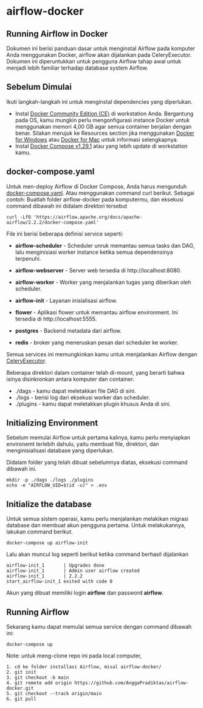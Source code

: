 # airflow-docker


## Running Airflow in Docker

Dokumen ini berisi panduan dasar untuk menginstal Airflow pada komputer Anda menggunakan Docker, airflow akan dijalankan pada CeleryExecutor. Dokumen ini diperuntukkan untuk pengguna Airflow tahap awal untuk menjadi lebih familiar terhadap database system Airflow.

## Sebelum Dimulai

Ikuti langkah-langkah ini untuk menginstal dependencies yang diperlukan.

- Instal [Docker Community Edition (CE)](https://docs.docker.com/engine/install/) di workstation Anda. Bergantung pada OS, kamu mungkin perlu mengonfigurasi instance Docker untuk menggunakan memori 4,00 GB agar semua container berjalan dengan benar. Silakan merujuk ke Resources section jika menggunakan [Docker for Windows](https://docs.docker.com/desktop/windows/) atau [Docker for Mac](https://docs.docker.com/desktop/mac/) untuk informasi selengkapnya.
- Instal [Docker Compose v1.29.1](https://docs.docker.com/compose/install/) atau yang lebih update di workstation kamu.

## docker-compose.yaml

Untuk men-deploy Airflow di Docker Compose, Anda harus mengunduh [docker-compose.yaml](https://airflow.apache.org/docs/apache-airflow/stable/docker-compose.yaml). Atau menggunakan command curl berikut. Sebagai contoh: Buatlah folder airflow-docker pada komputermu, dan eksekusi command dibawah ini didalam direktori tersebut
```
curl -LfO 'https://airflow.apache.org/docs/apache-airflow/2.2.2/docker-compose.yaml'
```

File ini berisi beberapa definisi service seperti:

- **airflow-scheduler** - Scheduler unruk memantau semua tasks dan DAG, lalu menginisiasi worker instance ketika semua dependensinya terpenuhi.

- **airflow-webserver** - Server web tersedia di http://localhost:8080.

- **airflow-worker** - Worker yang menjalankan tugas yang diberikan oleh scheduler.

- **airflow-init** - Layanan inisialisasi airflow.

- **flower** - Aplikasi flower untuk memantau airflow environment. Ini tersedia di http://localhost:5555.

- **postgres** - Backend metadata dari airflow.

- **redis** - broker yang meneruskan pesan dari scheduler ke worker.

Semua services ini memungkinkan kamu untuk menjalankan Airflow dengan [CeleryExecutor](https://airflow.apache.org/docs/apache-airflow/stable/executor/celery.html).

Beberapa direktori dalam container telah di-mount, yang berarti bahwa isinya disinkronkan antara komputer dan container.
- ./dags - kamu dapat meletakkan file DAG di sini.
- ./logs - berisi log dari eksekusi worker dan scheduler.
- ./plugins - kamu dapat meletakkan plugin khusus Anda di sini.


## Initializing Environment

Sebelum memulai Airflow untuk pertama kalinya, kamu perlu menyiapkan environemt terlebih dahulu, yaitu membuat file, direktori, dan menginisialisasi database yang diperlukan.

Didalam folder yang telah dibuat sebelumnya diatas, eksekusi command dibawah ini.

```
mkdir -p ./dags ./logs ./plugins
echo -e "AIRFLOW_UID=$(id -u)" > .env
```

## Initialize the database

Untuk semua sistem operasi, kamu perlu menjalankan melakikan migrasi database dan membuat akun pengguna pertama. Untuk melakukannya, lakukan command berikut.

```docker-compose up airflow-init```

Lalu akan muncul log seperti berikut ketika command berhasil dijalankan

```
airflow-init_1       | Upgrades done
airflow-init_1       | Admin user airflow created
airflow-init_1       | 2.2.2
start_airflow-init_1 exited with code 0
```

Akun yang dibuat memiliki login **airflow** dan password **airflow**.


## Running Airflow

Sekarang kamu dapat memulai semua service dengan command dibawah ini:

```docker-compose up```



Note: untuk meng-clone repo ini pada local computer, 
 ```
 1. cd ke folder installasi Airflow, misal airflow-docker/
 2. git init
 3. git checkout -b main
 4. git remote add origin https://github.com/AnggaPradiktas/airflow-docker.git
 5. git checkout --track origin/main
 6. git pull
 ```

